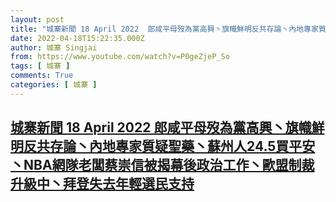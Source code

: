 ```yaml
---
layout: post
title: "城寨新聞 18 April 2022  郎咸平母歿為黨高興丶旗幟鮮明反共存論丶內地專家質疑聖藥丶蘇州人24.5買平安丶NBA網隊老闆蔡崇信被揭幕後政治工作丶歐盟制裁升級中丶拜登失去年輕選民支持"
date: 2022-04-18T15:22:35.000Z
author: 城寨 Singjai
from: https://www.youtube.com/watch?v=P0geZjeP_So
tags: [ 城寨 ]
comments: True
categories: [ 城寨 ]
---
```

<!--1650295355000-->
[城寨新聞 18 April 2022  郎咸平母歿為黨高興丶旗幟鮮明反共存論丶內地專家質疑聖藥丶蘇州人24.5買平安丶NBA網隊老闆蔡崇信被揭幕後政治工作丶歐盟制裁升級中丶拜登失去年輕選民支持](https://www.youtube.com/watch?v=P0geZjeP_So)
------

<div>

</div>
